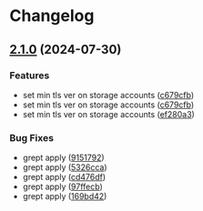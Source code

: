 # Changelog

## [2.1.0](https://github.com/fortytwoservices/terraform-azurerm-virtual-desktop/compare/v2.0.1...v2.1.0) (2024-07-30)


### Features

* set min tls ver on storage accounts ([c679cfb](https://github.com/fortytwoservices/terraform-azurerm-virtual-desktop/commit/c679cfb8746595264d14140e2af0a74b06a6b566))
* set min tls ver on storage accounts ([c679cfb](https://github.com/fortytwoservices/terraform-azurerm-virtual-desktop/commit/c679cfb8746595264d14140e2af0a74b06a6b566))
* set min tls ver on storage accounts ([ef280a3](https://github.com/fortytwoservices/terraform-azurerm-virtual-desktop/commit/ef280a3c974a4be5374b8efd18d76a6404f658d3))


### Bug Fixes

* grept apply ([9151792](https://github.com/fortytwoservices/terraform-azurerm-virtual-desktop/commit/91517929f0aba333af1e4b5c3e0751ae61f07927))
* grept apply ([5326cca](https://github.com/fortytwoservices/terraform-azurerm-virtual-desktop/commit/5326cca306c112e6b09725c483fa69f12cd3cd62))
* grept apply ([cd476df](https://github.com/fortytwoservices/terraform-azurerm-virtual-desktop/commit/cd476df27d1b69794b2c13518c5be0dbc85f7eb6))
* grept apply ([97ffecb](https://github.com/fortytwoservices/terraform-azurerm-virtual-desktop/commit/97ffecb43c1a1420cb23fbed53af37c36a7e9352))
* grept apply ([169bd42](https://github.com/fortytwoservices/terraform-azurerm-virtual-desktop/commit/169bd42303a909af0f503a19ec25522a1c8d9687))
